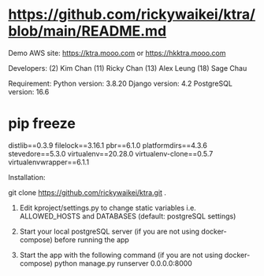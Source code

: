 # https://github.com/rickywaikei/ktra/blob/main/README.md

Demo AWS site: https://ktra.mooo.com or https://hkktra.mooo.com

Developers: (2) Kim Chan (11) Ricky Chan (13) Alex Leung (18) Sage Chau

Requirement: Python version: 3.8.20 Django version: 4.2 PostgreSQL version: 16.6  

# pip freeze
distlib==0.3.9
filelock==3.16.1
pbr==6.1.0
platformdirs==4.3.6
stevedore==5.3.0
virtualenv==20.28.0
virtualenv-clone==0.5.7
virtualenvwrapper==6.1.1

Installation:

git clone https://github.com/rickywaikei/ktra.git .

1. Edit kproject/settings.py to change static variables i.e. ALLOWED_HOSTS and DATABASES (default: postgreSQL settings) 

2. Start your local postgreSQL server (if you are not using docker-compose) before running the app

3. Start the app with the following command (if you are not using docker-compose)
    python manage.py runserver 0.0.0.0:8000
